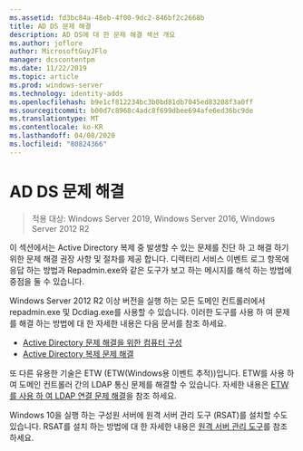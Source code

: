 ```yaml
---
ms.assetid: fd3bc84a-48eb-4f00-9dc2-846bf2c2668b
title: AD DS 문제 해결
description: AD DS에 대 한 문제 해결 섹션 개요
ms.author: joflore
author: MicrosoftGuyJFlo
manager: dcscontentpm
ms.date: 11/22/2019
ms.topic: article
ms.prod: windows-server
ms.technology: identity-adds
ms.openlocfilehash: b9e1cf812234bc3b0bd81db7045ed83208f3a0ff
ms.sourcegitcommit: b00d7c8968c4adc8f699dbee694afe6ed36bc9de
ms.translationtype: MT
ms.contentlocale: ko-KR
ms.lasthandoff: 04/08/2020
ms.locfileid: "80824366"
---
```

# <a name="ad-ds-troubleshooting"></a>AD DS 문제 해결

>적용 대상: Windows Server 2019, Windows Server 2016, Windows Server 2012 R2

이 섹션에서는 Active Directory 복제 중 발생할 수 있는 문제를 진단 하 고 해결 하기 위한 문제 해결 권장 사항 및 절차를 제공 합니다. 디렉터리 서비스 이벤트 로그 항목에 응답 하는 방법과 Repadmin.exe와 같은 도구가 보고 하는 메시지를 해석 하는 방법에 중점을 둘 수 있습니다.

Windows Server 2012 R2 이상 버전을 실행 하는 모든 도메인 컨트롤러에서 repadmin.exe 및 Dcdiag.exe를 사용할 수 있습니다. 이러한 도구를 사용 하 여 문제를 해결 하는 방법에 대 한 자세한 내용은 다음 문서를 참조 하세요.

- [Active Directory 문제 해결을 위한 컴퓨터 구성](../manage/troubleshoot/Configuring-a-Computer-for-Troubleshooting.md)
- [Active Directory 복제 문제 해결](../manage/troubleshoot/Troubleshooting-Active-Directory-Replication-Problems.md)

또 다른 유용한 기술은 ETW (ETW(Windows용 이벤트 추적))입니다. ETW를 사용 하 여 도메인 컨트롤러 간의 LDAP 통신 문제를 해결할 수 있습니다. 자세한 내용은 [ETW를 사용 하 여 LDAP 연결 문제 해결](../manage/troubleshoot/troubleshoot-ldap-using-etw.md)을 참조 하세요.

Windows 10을 실행 하는 구성원 서버에 원격 서버 관리 도구 (RSAT)를 설치할 수도 있습니다. RSAT를 설치 하는 방법에 대 한 자세한 내용은 [원격 서버 관리 도구](https://docs.microsoft.com/windows-server/remote/remote-server-administration-tools)를 참조 하세요.
